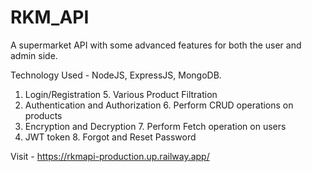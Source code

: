# RKM_API
A supermarket API with some advanced features for both the user and admin side.

Technology Used - NodeJS, ExpressJS, MongoDB.

1. Login/Registration 5. Various Product Filtration
2. Authentication and Authorization 6. Perform CRUD operations on products
3. Encryption and Decryption 7. Perform Fetch operation on users
4. JWT token 8. Forgot and Reset Password

Visit - https://rkmapi-production.up.railway.app/
